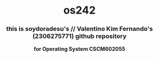 <!-- Header -->
<h1 align=center>os242</h1>

<!-- Bio -->
<h3 align=center> this is soydoradesu's // Valentino Kim Fernando's (2306275771) github repository </h3>
<p align=center><strong>for Operating System CSCM602055</strong><p>
